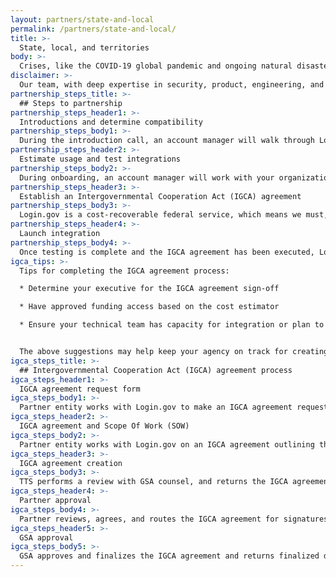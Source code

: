 ```yaml
---
layout: partners/state-and-local
permalink: /partners/state-and-local/
title: >-
  State, local, and territories
body: >-
  Crises, like the COVID-19 global pandemic and ongoing natural disasters, make it more urgent than ever for the public to gain fast and easy access to their benefits and services. The General Services Administration’s (GSA) Technology Transformation Services (TTS) realizes the burden this has put on state and local governments. Our team, with deep expertise in security, product, engineering, and user experience, is seeking state, local, and territory government partners who are supporting the implementation of a federal program at the state or local level. If you're unsure whether your project is eligible to use Login.gov, we encourage you to contact our partnerships team at partners@login.gov.
disclaimer: >-
  Our team, with deep expertise in security, product, engineering, and user experience, is seeking state and local government partners that want to take advantage of all that Login.gov has to offer for their federally funded programs. **TTS must limit engagements with state and local entities to work that is linked to federal programs in which TTS is uniquely positioned to provide assistance.** As such, your program must be federally funded or linked to a federal program such as the United States Digital Services (USDS).
partnership_steps_title: >-
  ## Steps to partnership
partnership_steps_header1: >-
  Introductions and determine compatibility
partnership_steps_body1: >-
  During the introduction call, an account manager will walk through Login.gov services and answer any questions that you have. This step will determine if Login.gov is a good fit for your agency. [Contact our Partnerships Team to get started](/partners/business-inquiries/){:class="external-link"}.
partnership_steps_header2: >-
  Estimate usage and test integrations
partnership_steps_body2: >-
  During onboarding, an account manager will work with your organization to estimate usage and provide a cost estimator. Once you’ve created your application and implemented an identity protocol, you can register it in the test environment dashboard and start testing. We advise at least two to three weeks for your team to test and integrate with Login.gov. [Learn more about the sandbox environment](https://developers.login.gov/testing/#how-to-get-started){:class="external-link"}.
partnership_steps_header3: >-
  Establish an Intergovernmental Cooperation Act (IGCA) agreement
partnership_steps_body3: >-
  Login.gov is a cost-recoverable federal service, which means we must, by law, charge for our work. Our partnership and financial engagement will be governed by an Intergovernmental Cooperation Act (IGCA) agreement. An IGCA agreement is a contract between a federal agency and a non-federal entity, like a state or local government. For Login.gov, these are the contracts we have with state, local, and territory governments that let them use Login.gov as partners/clients. [Learn more about the IGCA process below](/partners/state-and-local/#intergovernmental-cooperation-act-igca-process).
partnership_steps_header4: >-
  Launch integration
partnership_steps_body4: >-
  Once testing is complete and the IGCA agreement has been executed, Login.gov aims to launch your integration within two weeks. We recommend a grace period between deployment and implementation on your site.
igca_tips: >-
  Tips for completing the IGCA agreement process:

  * Determine your executive for the IGCA agreement sign-off

  * Have approved funding access based on the cost estimator

  * Ensure your technical team has capacity for integration or plan to hire a team


  The above suggestions may help keep your agency on track for creating the IGCA agreement and receiving proper approvals.
igca_steps_title: >-
  ## Intergovernmental Cooperation Act (IGCA) agreement process
igca_steps_header1: >-
  IGCA agreement request form
igca_steps_body1: >-
  Partner entity works with Login.gov to make an IGCA agreement request letter, which requires signature by the executive of the entity (the governor of a state, mayor of a city, or designated governmental official delegated from the chief of the executive).
igca_steps_header2: >-
  IGCA agreement and Scope Of Work (SOW)
igca_steps_body2: >-
  Partner entity works with Login.gov on an IGCA agreement outlining the SOW.
igca_steps_header3: >-
  IGCA agreement creation
igca_steps_body3: >-
  TTS performs a review with GSA counsel, and returns the IGCA agreement to the partner entity ready for signatures.
igca_steps_header4: >-
  Partner approval
igca_steps_body4: >-
  Partner reviews, agrees, and routes the IGCA agreement for signatures to return to TTS.
igca_steps_header5: >-
  GSA approval
igca_steps_body5: >-
  GSA approves and finalizes the IGCA agreement and returns finalized documents to the partner.
---
```

